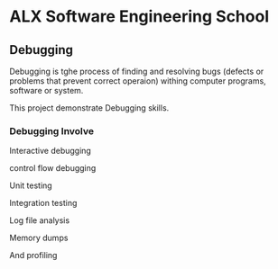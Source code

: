 # ALX Software Engineering School

## Debugging

Debugging is tghe process of finding and resolving bugs (defects or problems that prevent correct operaion) withing computer programs, software or system.

This project demonstrate Debugging skills.

### Debugging Involve
Interactive debugging

control flow debugging

Unit testing

Integration testing

Log file analysis

Memory dumps

And profiling

